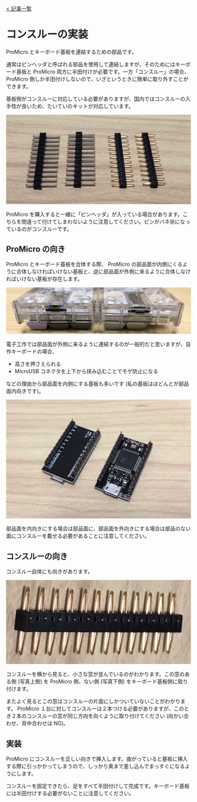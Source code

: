 [< 記事一覧](Readme.markdown)

# コンスルーの実装

ProMicro とキーボード基板を連結するための部品です。

通常はピンヘッダと呼ばれる部品を使用して連結しますが、そのためにはキーボード基板と ProMicro 両方に半田付けが必要です。一方「コンスルー」の場合、 ProMicro 側しか半田付けしないので、いざというときに簡単に取り外すことができます。

基板側がコンスルーに対応している必要がありますが、国内ではコンスルーの入手性が良いため、たいていのキットが対応しています。

![conthrough_and_header](img/conthrough_and_header.jpg)

ProMicro を購入すると一緒に「ピンヘッダ」が入っている場合があります。こちらを間違って付けてしまわないように注意してください。ピンがバネ状になっているのがコンスルーです。

## ProMicro の向き

ProMicro とキーボード基板を合体する際、 ProMicro の部品面が内側にくるように合体しなければいけない基板と、逆に部品面が外側に来るように合体しなければいけない基板が存在します。

![conthrough_up_or_down](img/conthrough_up_or_down.jpg)

電子工作では部品面が外側に来るように連結するのが一般的だと思いますが、自作キーボードの場合、

- 高さを押さえられる
- MicroUSB コネクタを上下から挟み込むことでモゲ防止になる

などの理由から部品面を内側にする基板も多いです (私の基板はほどんとが部品面内向きです)。

![conthrough_up_or_down_2](img/conthrough_up_or_down_2.jpg)

部品面を内向きにする場合は部品面に、部品面を外向きにする場合は部品のない面にコンスルーを載せる必要があることに注意してください。

## コンスルーの向き

コンスルー自体にも向きがあります。

![conthrough_direction](img/conthrough_direction.jpg)

コンスルーを横から見ると、小さな窓が並んでいるのがわかります。この窓のある側 (写真上側) を ProMicro 側、ない側 (写真下側) をキーボード基板側に取り付けます。

またよく見るとこの窓はコンスルーの片面にしかついていないことがわかります。 ProMicro １台に対してコンスルーは２本つける必要がありますが、このとき２本のコンスルーの窓が同じ方向を向くように取り付けてください (向かい合わせ、背中合わせは NG)。

## 実装

ProMicro にコンスルーを正しい向きで挿入します。曲がっていると基板に挿入する際に引っかかってしまうので、しっかり奥まで差し込んでまっすぐになるようにします。

コンスルーを固定できたら、足をすべて半田付けして完成です。キーボード基板には半田付けする必要がないことに注意してください。
